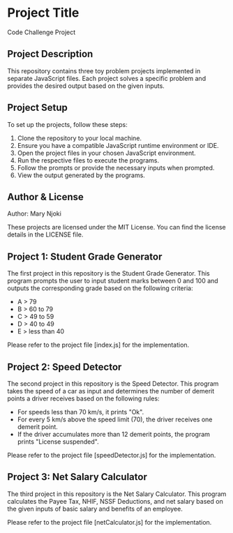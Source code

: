 # Project Title

Code Challenge Project

## Project Description

This repository contains three toy problem projects implemented in separate JavaScript files. Each project solves a specific problem and provides the desired output based on the given inputs.

## Project Setup

To set up the projects, follow these steps:

1. Clone the repository to your local machine.
2. Ensure you have a compatible JavaScript runtime environment or IDE.
3. Open the project files in your chosen JavaScript environment.
4. Run the respective files to execute the programs.
5. Follow the prompts or provide the necessary inputs when prompted.
6. View the output generated by the programs.

## Author & License

Author: Mary Njoki

These projects are licensed under the MIT License. You can find the license details in the LICENSE file.

## Project 1: Student Grade Generator

The first project in this repository is the Student Grade Generator. This program prompts the user to input student marks between 0 and 100 and outputs the corresponding grade based on the following criteria:

- A > 79
- B > 60 to 79
- C > 49 to 59
- D > 40 to 49
- E > less than 40

Please refer to the project file [index.js] for the implementation.

## Project 2: Speed Detector

The second project in this repository is the Speed Detector. This program takes the speed of a car as input and determines the number of demerit points a driver receives based on the following rules:

- For speeds less than 70 km/s, it prints "Ok".
- For every 5 km/s above the speed limit (70), the driver receives one demerit point.
- If the driver accumulates more than 12 demerit points, the program prints "License suspended".

Please refer to the project file [speedDetector.js] for the implementation.

## Project 3: Net Salary Calculator

The third project in this repository is the Net Salary Calculator. This program calculates the Payee Tax, NHIF, NSSF Deductions, and net salary based on the given inputs of basic salary and benefits of an employee.

Please refer to the project file [netCalculator.js] for the implementation.
